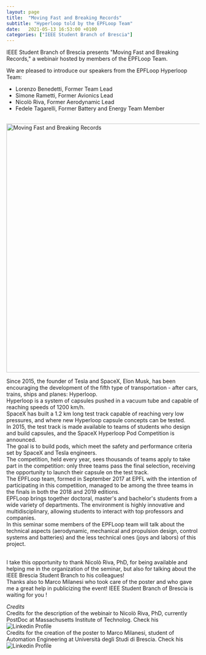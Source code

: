 ```yaml
---
layout: page
title:  "Moving Fast and Breaking Records"
subtitle: "Hyperloop told by the EPFLoop Team"
date:   2021-05-13 16:53:00 +0100
categories: ["IEEE Student Branch of Brescia"]
---
```


IEEE Student Branch of Brescia presents "Moving Fast and Breaking Records," a webinair hosted by members of the EPFLoop Team.
<br/>

We are pleased to introduce our speakers from the EPFLoop Hyperloop Team:
- Lorenzo Benedetti, Former Team Lead
- Simone Rametti, Former Avionics Lead
- Nicolò Riva, Former Aerodynamic Lead
- Fedele Tagarelli, Former Battery and Energy Team Member
<br/>


<img src="https://github.com/freshq99/freshq99.github.io/blob/master/assets/img/sitowebinair.jpg?raw=true" alt="Moving Fast and Breaking Records" class="center" style="height: 650px; width:650px;"/>

Since 2015, the founder of Tesla and SpaceX, Elon Musk, has been encouraging the development of the fifth type of transportation - after cars, trains, ships and planes: Hyperloop. 
<br/>Hyperloop is a system of capsules pushed in a vacuum tube and capable of reaching speeds of 1200 km/h. 
<br/> SpaceX has built a 1.2 km long test track capable of reaching very low pressures, and where new Hyperloop capsule concepts can be tested. 
<br/> In 2015, the test track is made available to teams of students who design and build capsules, and the SpaceX Hyperloop Pod Competition is announced. 
<br/> The goal is to build pods, which meet the safety and performance criteria set by SpaceX and Tesla engineers.
<br/> The competition, held every year, sees thousands of teams apply to take part in the competition: only three teams pass the final selection, receiving the opportunity to launch their capsule on the test track. 
<br/> The EPFLoop team, formed in September 2017 at EPFL with the intention of participating in this competition, managed to be among the three teams in the finals in both the 2018 and 2019 editions.
<br/> EPFLoop brings together doctoral, master's and bachelor's students from a wide variety of departments. The environment is highly innovative and multidisciplinary, allowing students to interact with top professors and companies.
<br/> In this seminar some members of the EPFLoop team will talk about the technical aspects (aerodynamic, mechanical and propulsion design, control systems and batteries) and the less technical ones (joys and labors) of this project. 

<br/>I take this opportunity to thank Nicolò Riva, PhD, for being available and helping me in the organization of the seminar, but also for talking about the IEEE Brescia Student Branch to his colleagues!
<br/>Thanks also to Marco Milanesi who took care of the poster and who gave me a great help in publicizing the event!
IEEE Student Branch of Brescia is waiting for you !

*Credits*
<br/>Credits for the description of the webinair to Nicolò Riva, PhD, currently PostDoc at Massachusetts Institute of Technolog. Check his ![Linkedin Profile](https://www.linkedin.com/in/nicorivaprina/)
<br/>Credits for the creation of the poster to Marco Milanesi, student of Automation Engineering at Università degli Studi di Brescia. Check his ![Linkedin Profile](https://www.linkedin.com/in/milanesimarco/)
